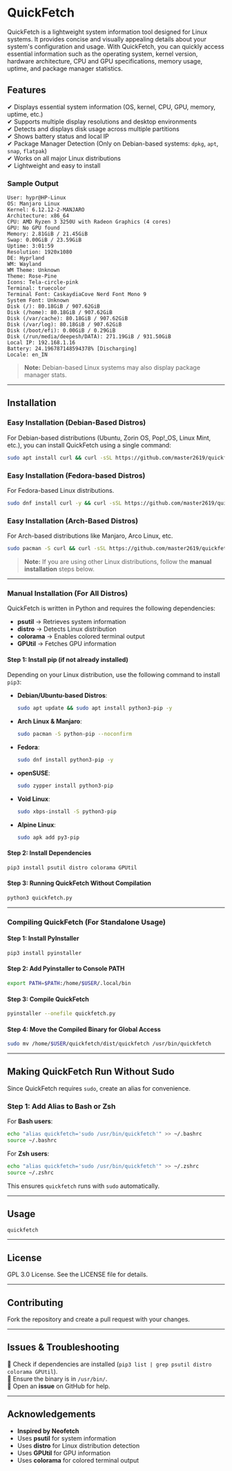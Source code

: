 # **QuickFetch**  

QuickFetch is a lightweight system information tool designed for Linux systems. It provides concise and visually appealing details about your system's configuration and usage. With QuickFetch, you can quickly access essential information such as the operating system, kernel version, hardware architecture, CPU and GPU specifications, memory usage, uptime, and package manager statistics.  

## **Features**  
✔ Displays essential system information (OS, kernel, CPU, GPU, memory, uptime, etc.)  
✔ Supports multiple display resolutions and desktop environments  
✔ Detects and displays disk usage across multiple partitions  
✔ Shows battery status and local IP  
✔ Package Manager Detection (Only on Debian-based systems: `dpkg`, `apt`, `snap`, `flatpak`)  
✔ Works on all major Linux distributions  
✔ Lightweight and easy to install  

### **Sample Output**  
```
User: hypr@HP-Linux
OS: Manjaro Linux
Kernel: 6.12.12-2-MANJARO
Architecture: x86_64
CPU: AMD Ryzen 3 3250U with Radeon Graphics (4 cores)
GPU: No GPU found
Memory: 2.81GiB / 21.45GiB
Swap: 0.00GiB / 23.59GiB
Uptime: 3:01:59
Resolution: 1920x1080
DE: Hyprland
WM: Wayland
WM Theme: Unknown
Theme: Rose-Pine
Icons: Tela-circle-pink
Terminal: truecolor
Terminal Font: CaskaydiaCove Nerd Font Mono 9
System Font: Unknown
Disk (/): 80.18GiB / 907.62GiB
Disk (/home): 80.18GiB / 907.62GiB
Disk (/var/cache): 80.18GiB / 907.62GiB
Disk (/var/log): 80.18GiB / 907.62GiB
Disk (/boot/efi): 0.00GiB / 0.29GiB
Disk (/run/media/deepesh/DATA): 271.19GiB / 931.50GiB
Local IP: 192.168.1.16
Battery: 24.196787148594378% [Discharging]
Locale: en_IN
```
> **Note:** Debian-based Linux systems may also display package manager stats.
---

## **Installation**  

### **Easy Installation (Debian-Based Distros)**  
For Debian-based distributions (Ubuntu, Zorin OS, Pop!_OS, Linux Mint, etc.), you can install QuickFetch using a single command:  
```bash
sudo apt install curl && curl -sSL https://github.com/master2619/quickfetch/releases/download/release-3/installer.sh | sudo sh
```
### **Easy Installation (Fedora-based Distros)**
For Fedora-based Linux distributions.
```bash
sudo dnf install curl -y && curl -sSL https://github.com/master2619/quickfetch/releases/download/release-3/installer.sh | sudo sh
```
### **Easy Installation (Arch-Based Distros)**
For Arch-based distributions like Manjaro, Arco Linux, etc.
```bash
sudo pacman -S curl && curl -sSL https://github.com/master2619/quickfetch/releases/download/release-3/installer.sh | sudo sh
```

> **Note:** If you are using other Linux distributions, follow the **manual installation** steps below.

---

### **Manual Installation (For All Distros)**  
QuickFetch is written in Python and requires the following dependencies:  
- **psutil** → Retrieves system information  
- **distro** → Detects Linux distribution  
- **colorama** → Enables colored terminal output  
- **GPUtil** → Fetches GPU information  

#### **Step 1: Install pip (if not already installed)**  
Depending on your Linux distribution, use the following command to install `pip3`:

- **Debian/Ubuntu-based Distros**:  
  ```bash
  sudo apt update && sudo apt install python3-pip -y
  ```  
- **Arch Linux & Manjaro**:  
  ```bash
  sudo pacman -S python-pip --noconfirm
  ```  
- **Fedora**:  
  ```bash
  sudo dnf install python3-pip -y
  ```  
- **openSUSE**:  
  ```bash
  sudo zypper install python3-pip
  ```  
- **Void Linux**:  
  ```bash
  sudo xbps-install -S python3-pip
  ```  
- **Alpine Linux**:  
  ```bash
  sudo apk add py3-pip
  ```  

#### **Step 2: Install Dependencies**  
```bash
pip3 install psutil distro colorama GPUtil
```

#### **Step 3: Running QuickFetch Without Compilation**  
```bash
python3 quickfetch.py
```

---

### **Compiling QuickFetch (For Standalone Usage)**  
#### **Step 1: Install PyInstaller**  
```bash
pip3 install pyinstaller
```
#### **Step 2: Add Pyinstaller to Console PATH**
```bash
export PATH=$PATH:/home/$USER/.local/bin
```
#### **Step 3: Compile QuickFetch**  
```bash
pyinstaller --onefile quickfetch.py
```
#### **Step 4: Move the Compiled Binary for Global Access**  
```bash
sudo mv /home/$USER/quickfetch/dist/quickfetch /usr/bin/quickfetch
```

---

## **Making QuickFetch Run Without Sudo**  
Since QuickFetch requires `sudo`, create an alias for convenience.  

### **Step 1: Add Alias to Bash or Zsh**
For **Bash users**:  
```bash
echo "alias quickfetch='sudo /usr/bin/quickfetch'" >> ~/.bashrc
source ~/.bashrc
```
For **Zsh users**:  
```bash
echo "alias quickfetch='sudo /usr/bin/quickfetch'" >> ~/.zshrc
source ~/.zshrc
```
This ensures `quickfetch` runs with `sudo` automatically.

---

## **Usage**  
```bash
quickfetch
```

---

## **License**  
GPL 3.0 License. See the LICENSE file for details.  

---

## **Contributing**  
Fork the repository and create a pull request with your changes.  

---

## **Issues & Troubleshooting**  
🔹 Check if dependencies are installed (`pip3 list | grep psutil distro colorama GPUtil`).  
🔹 Ensure the binary is in `/usr/bin/`.  
🔹 Open an **issue** on GitHub for help.  

---

## **Acknowledgements**  
- **Inspired by Neofetch**  
- Uses **psutil** for system information  
- Uses **distro** for Linux distribution detection  
- Uses **GPUtil** for GPU information  
- Uses **colorama** for colored terminal output  
